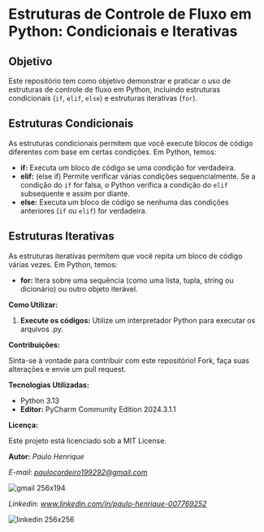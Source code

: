 # Estruturas de Controle de Fluxo em Python: Condicionais e Iterativas

## Objetivo

Este repositório tem como objetivo demonstrar e praticar o uso de estruturas de controle de fluxo em Python, incluindo estruturas condicionais (`if`, `elif`, `else`) e estruturas iterativas (`for`).

## Estruturas Condicionais

As estruturas condicionais permitem que você execute blocos de código diferentes com base em certas condições. Em Python, temos:

*   **if:** Executa um bloco de código se uma condição for verdadeira.
*   **elif:** (else if) Permite verificar várias condições sequencialmente. Se a condição do `if` for falsa, o Python verifica a condição do `elif` subsequente e assim por diante.
*   **else:** Executa um bloco de código se nenhuma das condições anteriores (`if` ou `elif`) for verdadeira.

## Estruturas Iterativas

As estruturas iterativas permitem que você repita um bloco de código várias vezes. Em Python, temos:

*   **for:** Itera sobre uma sequência (como uma lista, tupla, string ou dicionário) ou outro objeto iterável.

**Como Utilizar:**

1. **Execute os códigos:** Utilize um interpretador Python para executar os arquivos .py.

**Contribuições:**

Sinta-se à vontade para contribuir com este repositório! Fork, faça suas alterações e envie um pull request.

**Tecnologias Utilizadas:**

* Python 3.13
* **Editor:** PyCharm Community Edition 2024.3.1.1

**Licença:**

Este projeto está licenciado sob a MIT License.

**Autor:**
*Paulo Henrique*

*E-mail: paulocordeiro199292@gmail.com*

![gmail 256x194](https://github.com/user-attachments/assets/b61a5c7e-be56-44a4-b101-dcd23b374b31)



*Linkedin: www.linkedin.com/in/paulo-henrique-007769252*

![linkedin 256x256](https://github.com/user-attachments/assets/3c548490-a8ad-421a-bec6-ec9c481393ec)

